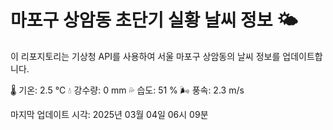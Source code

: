 
# 마포구 상암동 초단기 실황 날씨 정보 🌤️

이 리포지토리는 기상청 API를 사용하여 서울 마포구 상암동의 날씨 정보를 업데이트합니다. 

🌡️ 기온: 2.5 ℃
💧 강수량: 0 mm
💦 습도: 51 %
🌬️ 풍속: 2.3 m/s

마지막 업데이트 시각: 2025년 03월 04일 06시 09분    
